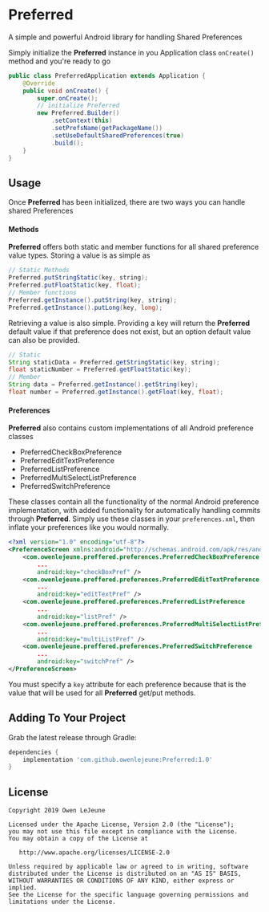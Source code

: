 # Preferred
A simple and powerful Android library for handling Shared Preferences

Simply initialize the **Preferred** instance in you Application class `onCreate()` method and you're ready to go
```Java
public class PreferredApplication extends Application {
    @Override
    public void onCreate() {
        super.onCreate();
        // initialize Preferred
        new Preferred.Builder()
            .setContext(this)
            .setPrefsName(getPackageName())
            .setUseDefaultSharedPreferences(true)
            .build();
    }
}
```

## Usage
Once **Preferred** has been initialized, there are two ways you can handle shared Preferences

#### Methods
**Preferred** offers both static and member functions for all shared preference value types.  Storing a value is as simple as
```Java
// Static Methods
Preferred.putStringStatic(key, string);
Preferred.putFloatStatic(key, float);
// Member functions
Preferred.getInstance().putString(key, string);
Preferred.getInstance().putLong(key, long);
```
Retrieving a value is also simple.  Providing a key will return the **Preferred** default value if that preference does not exist, but an option default value can also be provided.
```Java
// Static
String staticData = Preferred.getStringStatic(key, string);
float staticNumber = Preferred.getFloatStatic(key);
// Member
String data = Preferred.getInstance().getString(key);
float number = Preferred.getInstance().getFloat(key, float);
```

#### Preferences
**Preferred** also contains custom implementations of all Android preference classes
* PreferredCheckBoxPreference
* PreferredEditTextPreference
* PreferredListPreference
* PreferredMultiSelectListPreference
* PreferredSwitchPreference

These classes contain all the functionality of the normal Android preference implementation, with added functionality for automatically handling commits through **Preferred**.  Simply use these classes in your `preferences.xml`, then inflate your preferences like you would normally.
```xml
<?xml version="1.0" encoding="utf-8"?>
<PreferenceScreen xmlns:android="http://schemas.android.com/apk/res/android">
    <com.owenlejeune.preffered.preferences.PreferredCheckBoxPreference
        ...
        android:key="checkBoxPref" />
    <com.owenlejeune.preffered.preferences.PreferredEditTextPreference
        ...
        android:key="editTextPref" />
    <com.owenlejeune.preffered.preferences.PreferredListPreference
        ...
        android:key="listPref" />
    <com.owenlejeune.preffered.preferences.PreferredMultiSelectListPreference
        ...
        android:key="multiListPref" />
    <com.owenlejeune.preffered.preferences.PreferredSwitchPreference
        ...
        android:key="switchPref" />
</PreferenceScreen>
```
You must specify a `key` attribute for each preference because that is the value that will be used for all **Preferred** get/put methods.

## Adding To Your Project
Grab the latest release through Gradle:
```groovy
dependencies {
    implementation 'com.github.owenlejeune:Preferred:1.0'
}
```

## License
```
Copyright 2019 Owen LeJeune

Licensed under the Apache License, Version 2.0 (the "License");
you may not use this file except in compliance with the License.
You may obtain a copy of the License at

   http://www.apache.org/licenses/LICENSE-2.0

Unless required by applicable law or agreed to in writing, software
distributed under the License is distributed on an "AS IS" BASIS,
WITHOUT WARRANTIES OR CONDITIONS OF ANY KIND, either express or implied.
See the License for the specific language governing permissions and
limitations under the License.
```
